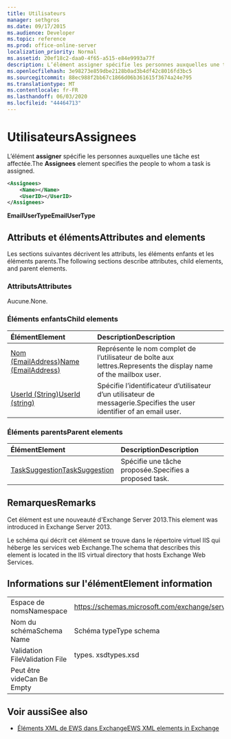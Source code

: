 ```yaml
---
title: Utilisateurs
manager: sethgros
ms.date: 09/17/2015
ms.audience: Developer
ms.topic: reference
ms.prod: office-online-server
localization_priority: Normal
ms.assetid: 20ef18c2-daa0-4f65-a515-e84e9993a77f
description: L’élément assigner spécifie les personnes auxquelles une tâche est affectée.
ms.openlocfilehash: 3e98273e859dbe2128b0ad3b4df42c8016fd3bc5
ms.sourcegitcommit: 88ec988f2bb67c1866d06b361615f3674a24e795
ms.translationtype: MT
ms.contentlocale: fr-FR
ms.lasthandoff: 06/03/2020
ms.locfileid: "44464713"
---
```

# <a name="assignees"></a><span data-ttu-id="6d653-103">Utilisateurs</span><span class="sxs-lookup"><span data-stu-id="6d653-103">Assignees</span></span>

<span data-ttu-id="6d653-104">L’élément **assigner** spécifie les personnes auxquelles une tâche est affectée.</span><span class="sxs-lookup"><span data-stu-id="6d653-104">The **Assignees** element specifies the people to whom a task is assigned.</span></span> 
  
```XML
<Assignees>
    <Name></Name>
    <UserID></UserID>
</Assignees>
```

 <span data-ttu-id="6d653-105">**EmailUserType**</span><span class="sxs-lookup"><span data-stu-id="6d653-105">**EmailUserType**</span></span>
## <a name="attributes-and-elements"></a><span data-ttu-id="6d653-106">Attributs et éléments</span><span class="sxs-lookup"><span data-stu-id="6d653-106">Attributes and elements</span></span>

<span data-ttu-id="6d653-107">Les sections suivantes décrivent les attributs, les éléments enfants et les éléments parents.</span><span class="sxs-lookup"><span data-stu-id="6d653-107">The following sections describe attributes, child elements, and parent elements.</span></span>
  
### <a name="attributes"></a><span data-ttu-id="6d653-108">Attributs</span><span class="sxs-lookup"><span data-stu-id="6d653-108">Attributes</span></span>

<span data-ttu-id="6d653-109">Aucune.</span><span class="sxs-lookup"><span data-stu-id="6d653-109">None.</span></span>
  
### <a name="child-elements"></a><span data-ttu-id="6d653-110">Éléments enfants</span><span class="sxs-lookup"><span data-stu-id="6d653-110">Child elements</span></span>

|<span data-ttu-id="6d653-111">**Élément**</span><span class="sxs-lookup"><span data-stu-id="6d653-111">**Element**</span></span>|<span data-ttu-id="6d653-112">**Description**</span><span class="sxs-lookup"><span data-stu-id="6d653-112">**Description**</span></span>|
|:-----|:-----|
|[<span data-ttu-id="6d653-113">Nom (EmailAddress)</span><span class="sxs-lookup"><span data-stu-id="6d653-113">Name (EmailAddress)</span></span>](name-emailaddress.md) <br/> |<span data-ttu-id="6d653-114">Représente le nom complet de l’utilisateur de boîte aux lettres.</span><span class="sxs-lookup"><span data-stu-id="6d653-114">Represents the display name of the mailbox user.</span></span>  <br/> |
|[<span data-ttu-id="6d653-115">UserId (String)</span><span class="sxs-lookup"><span data-stu-id="6d653-115">UserId (string)</span></span>](userid-string.md) <br/> |<span data-ttu-id="6d653-116">Spécifie l’identificateur d’utilisateur d’un utilisateur de messagerie.</span><span class="sxs-lookup"><span data-stu-id="6d653-116">Specifies the user identifier of an email user.</span></span>  <br/> |
   
### <a name="parent-elements"></a><span data-ttu-id="6d653-117">Éléments parents</span><span class="sxs-lookup"><span data-stu-id="6d653-117">Parent elements</span></span>

|<span data-ttu-id="6d653-118">**Élément**</span><span class="sxs-lookup"><span data-stu-id="6d653-118">**Element**</span></span>|<span data-ttu-id="6d653-119">**Description**</span><span class="sxs-lookup"><span data-stu-id="6d653-119">**Description**</span></span>|
|:-----|:-----|
|[<span data-ttu-id="6d653-120">TaskSuggestion</span><span class="sxs-lookup"><span data-stu-id="6d653-120">TaskSuggestion</span></span>](tasksuggestion.md) <br/> |<span data-ttu-id="6d653-121">Spécifie une tâche proposée.</span><span class="sxs-lookup"><span data-stu-id="6d653-121">Specifies a proposed task.</span></span>  <br/> |
   
## <a name="remarks"></a><span data-ttu-id="6d653-122">Remarques</span><span class="sxs-lookup"><span data-stu-id="6d653-122">Remarks</span></span>

<span data-ttu-id="6d653-123">Cet élément est une nouveauté d'Exchange Server 2013.</span><span class="sxs-lookup"><span data-stu-id="6d653-123">This element was introduced in Exchange Server 2013.</span></span>
  
<span data-ttu-id="6d653-124">Le schéma qui décrit cet élément se trouve dans le répertoire virtuel IIS qui héberge les services web Exchange.</span><span class="sxs-lookup"><span data-stu-id="6d653-124">The schema that describes this element is located in the IIS virtual directory that hosts Exchange Web Services.</span></span>
  
## <a name="element-information"></a><span data-ttu-id="6d653-125">Informations sur l'élément</span><span class="sxs-lookup"><span data-stu-id="6d653-125">Element information</span></span>

|||
|:-----|:-----|
|<span data-ttu-id="6d653-126">Espace de noms</span><span class="sxs-lookup"><span data-stu-id="6d653-126">Namespace</span></span>  <br/> |https://schemas.microsoft.com/exchange/services/2006/types  <br/> |
|<span data-ttu-id="6d653-127">Nom du schéma</span><span class="sxs-lookup"><span data-stu-id="6d653-127">Schema Name</span></span>  <br/> |<span data-ttu-id="6d653-128">Schéma type</span><span class="sxs-lookup"><span data-stu-id="6d653-128">Type schema</span></span>  <br/> |
|<span data-ttu-id="6d653-129">Validation File</span><span class="sxs-lookup"><span data-stu-id="6d653-129">Validation File</span></span>  <br/> |<span data-ttu-id="6d653-130">types. xsd</span><span class="sxs-lookup"><span data-stu-id="6d653-130">types.xsd</span></span>  <br/> |
|<span data-ttu-id="6d653-131">Peut être vide</span><span class="sxs-lookup"><span data-stu-id="6d653-131">Can Be Empty</span></span>  <br/> ||
   
## <a name="see-also"></a><span data-ttu-id="6d653-132">Voir aussi</span><span class="sxs-lookup"><span data-stu-id="6d653-132">See also</span></span>

- [<span data-ttu-id="6d653-133">Éléments XML de EWS dans Exchange</span><span class="sxs-lookup"><span data-stu-id="6d653-133">EWS XML elements in Exchange</span></span>](ews-xml-elements-in-exchange.md)

